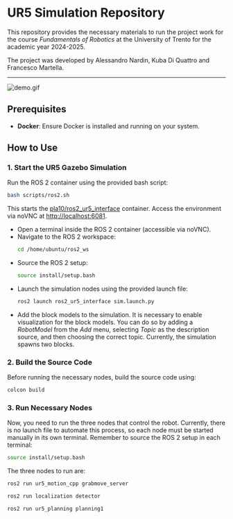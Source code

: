 # UR5 Simulation Repository

This repository provides the necessary materials to run the project work for the course *Fundamentals of Robotics* at the University of Trento for the academic year 2024-2025.

The project was developed by Alessandro Nardin, Kuba Di Quattro and Francesco Martella.

---

![demo.gif](demo.gif)

## Prerequisites
- **Docker**: Ensure Docker is installed and running on your system.

## How to Use
### 1. Start the UR5 Gazebo Simulation
Run the ROS 2 container using the provided bash script:
```bash
bash scripts/ros2.sh
```
This starts the [pla10/ros2_ur5_interface](https://hub.docker.com/r/pla10/ros2_ur5_interface) container. Access the environment via noVNC at [http://localhost:6081](http://localhost:6081).

- Open a terminal inside the ROS 2 container (accessible via noVNC).
- Navigate to the ROS 2 workspace:
  ```bash
  cd /home/ubuntu/ros2_ws
  ```
- Source the ROS 2 setup:
  ```bash
  source install/setup.bash
  ```
- Launch the simulation nodes using the provided launch file:
  ```bash
  ros2 launch ros2_ur5_interface sim.launch.py
  ```
- Add the block models to the simulation. It is necessary to enable visualization for the block models. You can do so by adding a *RobotModel* from the *Add* menu, selecting *Topic* as the description source, and then choosing the correct topic. Currently, the simulation spawns two blocks.

### 2. Build the Source Code
Before running the necessary nodes, build the source code using:
```bash
colcon build
```

### 3. Run Necessary Nodes
Now, you need to run the three nodes that control the robot. Currently, there is no launch file to automate this process, so each node must be started manually in its own terminal. Remember to source the ROS 2 setup in each terminal:
```bash
source install/setup.bash
```

The three nodes to run are:
```bash
ros2 run ur5_motion_cpp grabmove_server
```
```bash
ros2 run localization detector
```
```bash
ros2 run ur5_planning planning1
```

